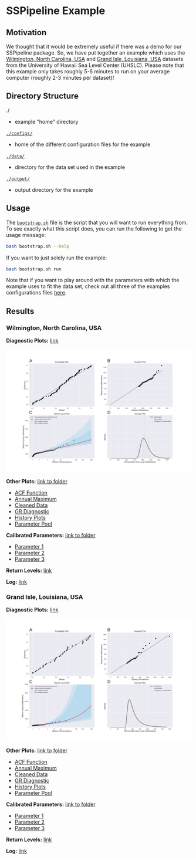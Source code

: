 # SSPipeline Example

## Motivation

We thought that it would be extremely useful if there was a demo for our SSPipeline package. So, we have put together an example which uses the [Wilmington, North Carolina, USA](https://uhslc.soest.hawaii.edu/rqds/atlantic/doc/qa750a.dmt) and [Grand Isle, Louisiana, USA](https://uhslc.soest.hawaii.edu/rqds/atlantic/doc/qa765a.dmt) datasets from the University of Hawaii Sea Level Center (UHSLC). Please note that this example only takes roughly 5-6 minutes to run on your average computer (roughly 2-3 minutes per dataset)!

## Directory Structure

./

- example "home" directory

[`./configs/`](configs)

- home of the different configuration files for the example

[`./data/`](data)

- directory for the data set used in the example

[`./output/`](output)

- output directory for the example

## Usage

The [`bootstrap.sh`](bootstrap.sh) file is the script that you will want to run everything from. To see exactly what this script does, you can run the following to get the usage message:

```sh
bash bootstrap.sh --help
```

If you want to just solely run the example:

```sh
bash bootstrap.sh run
```

Note that if you want to play around with the parameters with which the example uses to fit the data set, check out all three of the examples configurations files [here](configs).

## Results

### Wilmington, North Carolina, USA

**Diagnostic Plots:** [link](output/h750a/plots/diagnostic_plots.png)

![Diagnostic Plot](output/h750a/plots/diagnostic_plots.png)

**Other Plots:** [link to folder](output/h750a/plots)

- [ACF Function](output/h750a/plots/acf_function.png)
- [Annual Maximum](output/h750a/plots/annual_maximum.png)
- [Cleaned Data](output/h750a/plots/cleaned_data.png)
- [GR Diagnostic](output/h750a/plots/gr_diagnostic.png)
- [History Plots](output/h750a/plots/history_plots.png)
- [Parameter Pool](output/h750a/plots/params_pool.png)

**Calibrated Parameters:** [link to folder](output/h750a/parameters)

- [Parameter 1](output/h750a/parameters/parameter-1.txt)
- [Parameter 2](output/h750a/parameters/parameter-2.txt)
- [Parameter 3](output/h750a/parameters/parameter-3.txt)

**Return Levels:** [link](output/h750a/return_levels.csv)

**Log:** [link](output/h750a/sspipeline.log)

### Grand Isle, Louisiana, USA

**Diagnostic Plots:** [link](output/h765a/plots/diagnostic_plots.png)

![Diagnostic Plot](output/h765a/plots/diagnostic_plots.png)

**Other Plots:** [link to folder](output/h765a/plots)

- [ACF Function](output/h765a/plots/acf_function.png)
- [Annual Maximum](output/h765a/plots/annual_maximum.png)
- [Cleaned Data](output/h765a/plots/cleaned_data.png)
- [GR Diagnostic](output/h765a/plots/gr_diagnostic.png)
- [History Plots](output/h765a/plots/history_plots.png)
- [Parameter Pool](output/h765a/plots/params_pool.png)

**Calibrated Parameters:** [link to folder](output/h765a/parameters)

- [Parameter 1](output/h765a/parameters/parameter-1.txt)
- [Parameter 2](output/h765a/parameters/parameter-2.txt)
- [Parameter 3](output/h765a/parameters/parameter-3.txt)

**Return Levels:** [link](output/h765a/return_levels.csv)

**Log:** [link](output/h765a/sspipeline.log)
